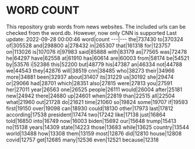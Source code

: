 # WORD COUNT
This repository grab words from news websites. The included urls can be checked from the word.db.
However, now only CNN is supported
Last update: 2022-09-28 00:00:46
word|count
---|---
the|737430
to|370324
of|305528
and|298800
a|278432
in|265307
that|161318
for|123757
on|113026
is|107076
it|97983
said|85888
with|83179
as|77565
was|72478
he|64297
have|62558
at|61910
has|60614
are|60003
from|58174
be|54521
by|53576
i|52386
this|52200
but|48779
his|47387
an|46334
not|44788
we|44543
they|42876
will|38519
cnn|38485
who|38273
their|34966
more|34881
been|32937
about|31407
its|31229
us|30192
she|29474
or|29066
had|28701
which|28351
also|27815
were|27813
you|27591
her|27011
year|26563
one|26525
people|26111
would|26004
after|25181
new|24942
there|24680
up|24601
when|22819
than|22515
all|22504
what|21960
out|21728
do|21621
time|21060
so|19824
some|19707
if|19593
first|19150
over|19098
can|18930
could|18130
other|17973
last|17812
according|17538
president|17474
two|17242
like|17138
just|16864
told|16850
into|16749
now|16003
biden|15692
our|15648
trump|15413
no|15138
years|14309
state|14223
those|13683
while|13625
country|13544
world|13488
how|13308
them|13159
most|12876
did|12810
house|12808
covid|12757
get|12685
many|12536
even|12521
because|12318
